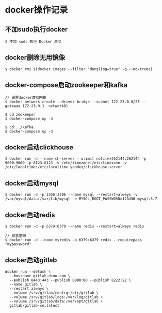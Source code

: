 # docker操作记录

## 不加sudo执行docker

```
$ 不加 sudo 执行 Docker 命令
```

## docker删除无用镜像

```
$ docker rmi $(docker images --filter "dangling=true" -q --no-trunc)
```
## docker-compose启动zookeeper和kafka

```
// 设置docker虚拟网络
$ docker network create --driver bridge --subnet 172.23.0.0/25 --gateway 172.23.0.1  network01

$ cd zookeeper
$ docker-compose up -d

$ cd ../kafka
$ docker-compose up -d
```

## docker启动clickhouse

```
$ docker run -d --name ch-server --ulimit nofile=262144:262144 -p 9000:9000 -p 8123:8123 -v /etc/timezone:/etc/timezone -v /etc/localtime:/etc/localtime yandex/clickhouse-server
```

## docker启动mysql

```
$ docker run -d -p 3306:3306 --name mysql --restart=always -v /var/mysql/data:/var/lib/mysql -e MYSQL_ROOT_PASSWORD=123456 mysql:5.7
```

## docker启动redis

```
$ docker run -d -p 6379:6379 --name redis --restart=always redis

// 设置密码
$ docker run -d --name myredis -p 6379:6379 redis --requirepass "mypassword"
```

## docker启动gitlab

```
docker run --detach \
  --hostname gitlab.demo.com \
  --publish 8443:443 --publish 8880:80 --publish 8222:22 \
  --name gitlab \
  --restart always \
  --volume /srv/gitlab/config:/etc/gitlab \
  --volume /srv/gitlab/logs:/var/log/gitlab \
  --volume /srv/gitlab/data:/var/opt/gitlab \
  gitlab/gitlab-ce:latest
```
